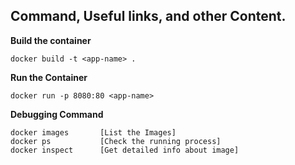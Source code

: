 ## Command, Useful links, and other Content.

<b> Build the container </b><br/>
```
docker build -t <app-name> .
```

<b> Run the Container</b><br/>
```
docker run -p 8080:80 <app-name>
```

<b>Debugging Command</b><br/>
```
docker images       [List the Images]
docker ps           [Check the running process]
docker inspect      [Get detailed info about image]
```
